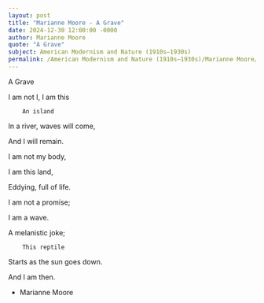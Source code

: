 ```yaml
---
layout: post
title: "Marianne Moore - A Grave"
date: 2024-12-30 12:00:00 -0000
author: Marianne Moore
quote: "A Grave"
subject: American Modernism and Nature (1910s–1930s)
permalink: /American Modernism and Nature (1910s–1930s)/Marianne Moore/Marianne Moore - A Grave
---
```


A Grave

I am not I, I am this

        An island


In a river, waves will come,

And I will remain.


I am not my body,

   I am this land,


Eddying, full of life.

I am not a promise;

   I am a wave.


A melanistic joke;

        This reptile

Starts as the sun goes down.

   And I am                             then.


- Marianne Moore

